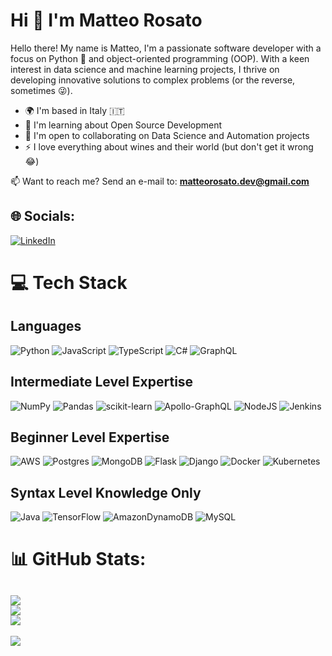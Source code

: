 
Hi 👋 I'm Matteo Rosato
==============================

Hello there! My name is Matteo, I'm a passionate software developer with a focus on Python 🐍 and object-oriented programming (OOP). With a keen interest in data science and machine learning projects, I thrive on developing innovative solutions to complex problems (or the reverse, sometimes 😜).

* 🌍  I'm based in Italy 🇮🇹
* 🧠  I'm learning about Open Source Development
* 🤝  I'm open to collaborating on Data Science and Automation projects
* ⚡  I love everything about wines and their world (but don't get it wrong 😂)

 📫 Want to reach me? Send an e-mail to: **matteorosato.dev@gmail.com**

## 🌐 Socials:
[![LinkedIn](https://img.shields.io/badge/LinkedIn-%230077B5.svg?logo=linkedin&logoColor=white)](https://linkedin.com/in/matteorosato) 

# 💻 Tech Stack
## Languages
![Python](https://img.shields.io/badge/python-3670A0?style=flat&logo=python&logoColor=ffdd54) ![JavaScript](https://img.shields.io/badge/javascript-%23323330.svg?style=flat&logo=javascript&logoColor=%23F7DF1E)  ![TypeScript](https://img.shields.io/badge/typescript-%23007ACC.svg?style=flat&logo=typescript&logoColor=white) ![C#](https://img.shields.io/badge/c%23-%23239120.svg?style=flat&logo=csharp&logoColor=white) ![GraphQL](https://img.shields.io/badge/-GraphQL-E10098?style=flat&logo=graphql&logoColor=white)
## Intermediate Level Expertise
![NumPy](https://img.shields.io/badge/numpy-%23013243.svg?style=flat&logo=numpy&logoColor=white) ![Pandas](https://img.shields.io/badge/pandas-%23150458.svg?style=flat&logo=pandas&logoColor=white) ![scikit-learn](https://img.shields.io/badge/scikit--learn-%23F7931E.svg?style=flat&logo=scikit-learn&logoColor=white) ![Apollo-GraphQL](https://img.shields.io/badge/-ApolloGraphQL-311C87?style=flat&logo=apollo-graphql) ![NodeJS](https://img.shields.io/badge/node.js-6DA55F?style=flat&logo=node.js&logoColor=white) ![Jenkins](https://img.shields.io/badge/jenkins-%232C5263.svg?style=flat&logo=jenkins&logoColor=white)
## Beginner Level Expertise 
![AWS](https://img.shields.io/badge/AWS-%23FF9900.svg?style=flat&logo=amazon-aws&logoColor=white) ![Postgres](https://img.shields.io/badge/postgres-%23316192.svg?style=flat&logo=postgresql&logoColor=white) ![MongoDB](https://img.shields.io/badge/MongoDB-%234ea94b.svg?style=flat&logo=mongodb&logoColor=white) ![Flask](https://img.shields.io/badge/flask-%23000.svg?style=flat&logo=flask&logoColor=white) ![Django](https://img.shields.io/badge/django-%23092E20.svg?style=flat&logo=django&logoColor=white) ![Docker](https://img.shields.io/badge/docker-%230db7ed.svg?style=flat&logo=docker&logoColor=white)  ![Kubernetes](https://img.shields.io/badge/kubernetes-%23326ce5.svg?style=flat&logo=kubernetes&logoColor=white)
## Syntax Level Knowledge Only
![Java](https://img.shields.io/badge/java-%23ED8B00.svg?style=flat&logo=openjdk&logoColor=white) ![TensorFlow](https://img.shields.io/badge/TensorFlow-%23FF6F00.svg?style=flat&logo=TensorFlow&logoColor=white) ![AmazonDynamoDB](https://img.shields.io/badge/Amazon%20DynamoDB-4053D6?style=flat&logo=Amazon%20DynamoDB&logoColor=white)   ![MySQL](https://img.shields.io/badge/mysql-%2300000f.svg?style=flat&logo=mysql&logoColor=white)      
# 📊 GitHub Stats:
![](https://github-readme-stats.vercel.app/api?username=matteorosato&theme=tokyonight&hide_border=false&include_all_commits=false&count_private=false)<br/>
![](https://github-readme-streak-stats.herokuapp.com/?user=matteorosato&theme=tokyonight&hide_border=false)<br/>
![](https://github-readme-stats.vercel.app/api/top-langs/?username=matteorosato&theme=tokyonight&hide_border=false&include_all_commits=false&count_private=false&layout=compact)
---
[![](https://visitcount.itsvg.in/api?id=matteorosato&icon=0&color=0)](https://visitcount.itsvg.in)
